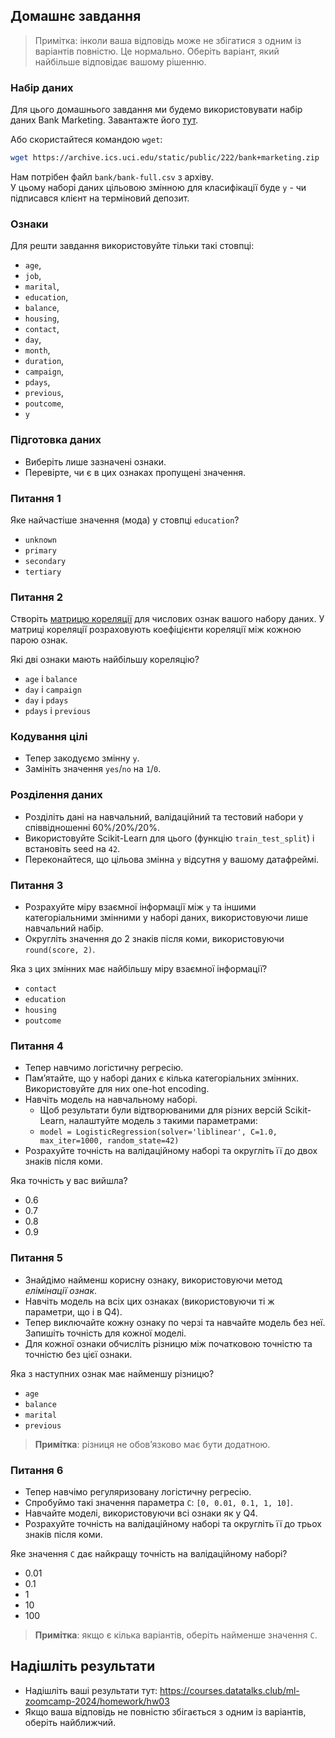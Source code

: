 ## Домашнє завдання

> Примітка: інколи ваша відповідь може не збігатися з одним із варіантів повністю. 
> Це нормально.
> Оберіть варіант, який найбільше відповідає вашому рішенню.


### Набір даних

Для цього домашнього завдання ми будемо використовувати набір даних Bank Marketing. Завантажте його [тут](https://archive.ics.uci.edu/static/public/222/bank+marketing.zip).

Або скористайтеся командою `wget`:

```bash
wget https://archive.ics.uci.edu/static/public/222/bank+marketing.zip
```

Нам потрібен файл `bank/bank-full.csv` з архіву.  
У цьому наборі даних цільовою змінною для класифікації буде `y` - чи підписався клієнт на терміновий депозит.


### Ознаки

Для решти завдання використовуйте тільки такі стовпці:

* `age`,
* `job`,
* `marital`,
* `education`,
* `balance`,
* `housing`,
* `contact`,
* `day`,
* `month`,
* `duration`,
* `campaign`,
* `pdays`,
* `previous`,
* `poutcome`,
* `y`

### Підготовка даних

* Виберіть лише зазначені ознаки.
* Перевірте, чи є в цих ознаках пропущені значення.

### Питання 1

Яке найчастіше значення (мода) у стовпці `education`?

- `unknown`
- `primary`
- `secondary`
- `tertiary`


### Питання 2

Створіть [матрицю кореляції](https://www.google.com/search?q=correlation+matrix) для числових ознак вашого набору даних. 
У матриці кореляції розраховують коефіцієнти кореляції між кожною парою ознак.

Які дві ознаки мають найбільшу кореляцію?

- `age` і `balance`
- `day` і `campaign`
- `day` і `pdays`
- `pdays` і `previous`


### Кодування цілі

* Тепер закодуємо змінну `y`.
* Замініть значення `yes`/`no` на `1`/`0`.

### Розділення даних

* Розділіть дані на навчальний, валідаційний та тестовий набори у співвідношенні 60%/20%/20%.
* Використовуйте Scikit-Learn для цього (функцію `train_test_split`) і встановіть seed на `42`.
* Переконайтеся, що цільова змінна `y` відсутня у вашому датафреймі.

### Питання 3

* Розрахуйте міру взаємної інформації між `y` та іншими категоріальними змінними у наборі даних, використовуючи лише навчальний набір.
* Округліть значення до 2 знаків після коми, використовуючи `round(score, 2)`.

Яка з цих змінних має найбільшу міру взаємної інформації?
  
- `contact`
- `education`
- `housing`
- `poutcome`


### Питання 4

* Тепер навчимо логістичну регресію.
* Пам’ятайте, що у наборі даних є кілька категоріальних змінних. Використовуйте для них one-hot encoding.
* Навчіть модель на навчальному наборі.
    - Щоб результати були відтворюваними для різних версій Scikit-Learn, налаштуйте модель з такими параметрами:
    - `model = LogisticRegression(solver='liblinear', C=1.0, max_iter=1000, random_state=42)`
* Розрахуйте точність на валідаційному наборі та округліть її до двох знаків після коми.

Яка точність у вас вийшла?

- 0.6
- 0.7
- 0.8
- 0.9


### Питання 5

* Знайдімо найменш корисну ознаку, використовуючи метод *елімінації ознак*.
* Навчіть модель на всіх цих ознаках (використовуючи ті ж параметри, що і в Q4).
* Тепер виключайте кожну ознаку по черзі та навчайте модель без неї. Запишіть точність для кожної моделі.
* Для кожної ознаки обчисліть різницю між початковою точністю та точністю без цієї ознаки. 

Яка з наступних ознак має найменшу різницю?

- `age`
- `balance`
- `marital`
- `previous`

> **Примітка**: різниця не обов’язково має бути додатною.


### Питання 6

* Тепер навчімо регуляризовану логістичну регресію.
* Спробуймо такі значення параметра `C`: `[0, 0.01, 0.1, 1, 10]`.
* Навчайте моделі, використовуючи всі ознаки як у Q4.
* Розрахуйте точність на валідаційному наборі та округліть її до трьох знаків після коми.

Яке значення `C` дає найкращу точність на валідаційному наборі?

- 0.01
- 0.1
- 1
- 10
- 100

> **Примітка**: якщо є кілька варіантів, оберіть найменше значення `C`.

## Надішліть результати

* Надішліть ваші результати тут: https://courses.datatalks.club/ml-zoomcamp-2024/homework/hw03
* Якщо ваша відповідь не повністю збігається з одним із варіантів, оберіть найближчий.